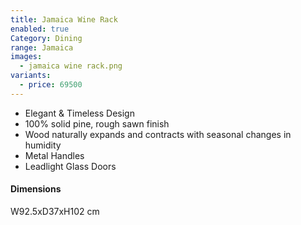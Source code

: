 ```yaml
---
title: Jamaica Wine Rack
enabled: true
Category: Dining
range: Jamaica
images:
  - jamaica wine rack.png
variants:
  - price: 69500
---
```


* Elegant & Timeless Design
* 100% solid pine, rough sawn finish
* Wood naturally expands and contracts with seasonal changes in humidity
* Metal Handles
* Leadlight Glass Doors

#### Dimensions

W92.5xD37xH102 cm
